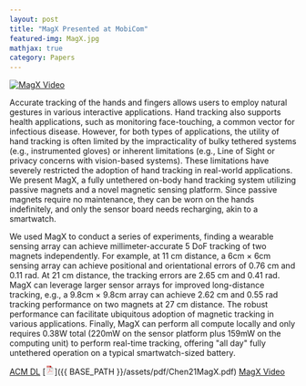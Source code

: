 ```yaml
---
layout: post
title: "MagX Presented at MobiCom"
featured-img: MagX.jpg
mathjax: true
category: Papers
---
```



[![MagX Video](http://img.youtube.com/vi/KH2tZ0x_HuM/0.jpg)](https://www.youtube.com/watch?v=KH2tZ0x_HuM "MagX")


Accurate tracking of the hands and fingers allows users to employ natural gestures in various interactive applications. Hand tracking also supports health applications, such as monitoring face-touching, a common vector for infectious disease. However, for both types of applications, the utility of hand tracking is often limited by the impracticality of bulky tethered systems (e.g., instrumented gloves) or inherent limitations (e.g., Line of Sight or privacy concerns with vision-based systems). These limitations have severely restricted the adoption of hand tracking in real-world applications. We present MagX, a fully untethered on-body hand tracking system utilizing passive magnets and a novel magnetic sensing platform. Since passive magnets require no maintenance, they can be worn on the hands indefinitely, and only the sensor board needs recharging, akin to a smartwatch.

We used MagX to conduct a series of experiments, finding a wearable sensing array can achieve millimeter-accurate 5 DoF tracking of two magnets independently. For example, at 11 cm distance, a 6cm × 6cm sensing array can achieve positional and orientational errors of 0.76 cm and 0.11 rad. At 21 cm distance, the tracking errors are 2.65 cm and 0.41 rad. MagX can leverage larger sensor arrays for improved long-distance tracking, e.g., a 9.8cm × 9.8cm array can achieve 2.62 cm and 0.55 rad tracking performance on two magnets at 27 cm distance. The robust performance can facilitate ubiquitous adoption of magnetic tracking in various applications. Finally, MagX can perform all compute locally and only requires 0.38W total (220mW on the sensor platform plus 159mW on the computing unit) to perform real-time tracking, offering "all day" fully untethered operation on a typical smartwatch-sized battery.

[ACM DL](https://doi.org/10.1145/3447993.3483260) [![pdf](/assets/icons16/pdf-icon.png)]({{ BASE_PATH }}/assets/pdf/Chen21MagX.pdf) [MagX Video](https://www.youtube.com/watch?v=KH2tZ0x_HuM)